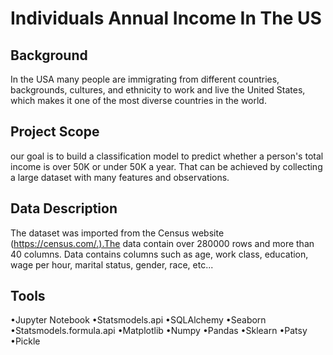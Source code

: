 # Individuals Annual Income In The US
## Background
In the USA many people are immigrating from different countries, backgrounds, cultures, and ethnicity to work and live the United States, which makes it one of the most diverse countries in the world.
## Project Scope
our goal is to build a classification model to predict whether a person's total income is over 50K or under 50K a year. That can be achieved by collecting a large dataset with many features and observations.
## Data Description
The dataset was imported from the Census website (https://census.com/.).The data contain over 280000 rows and more than 40 columns. Data contains columns such as age, work class, education, wage per hour, marital status, gender, race, etc...
## Tools
•Jupyter Notebook •Statsmodels.api •SQLAlchemy •Seaborn •Statsmodels.formula.api •Matplotlib •Numpy •Pandas •Sklearn •Patsy
•Pickle
